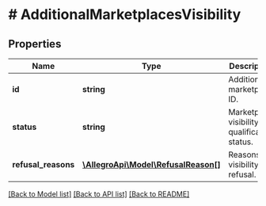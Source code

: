 # # AdditionalMarketplacesVisibility

## Properties

Name | Type | Description | Notes
------------ | ------------- | ------------- | -------------
**id** | **string** | Additional marketplace ID. |
**status** | **string** | Marketplace visibility qualification status. |
**refusal_reasons** | [**\AllegroApi\Model\RefusalReason[]**](RefusalReason.md) | Reasons of visibility refusal. | [optional]

[[Back to Model list]](../../README.md#models) [[Back to API list]](../../README.md#endpoints) [[Back to README]](../../README.md)
